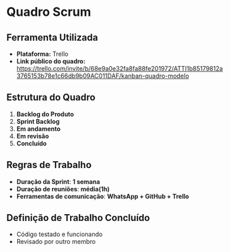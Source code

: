 # Quadro Scrum

## Ferramenta Utilizada
- **Plataforma:** Trello
- **Link público do quadro:** https://trello.com/invite/b/68e9a0e32fa8fa88fe201972/ATTI1b85179812a3765153b78e1c66db9b09AC011DAF/kanban-quadro-modelo

## Estrutura do Quadro

1. **Backlog do Produto** 
2. **Sprint Backlog** 
3. **Em andamento** 
4. **Em revisão**
5. **Concluído**

## Regras de Trabalho 
- **Duração da Sprint**: **1 semana**
- **Duração de reuniões**: **média(1h)**
- **Ferramentas de comunicação**: **WhatsApp + GitHub + Trello**

## Definição de Trabalho Concluído
- Código testado e funcionando
- Revisado por outro membro
